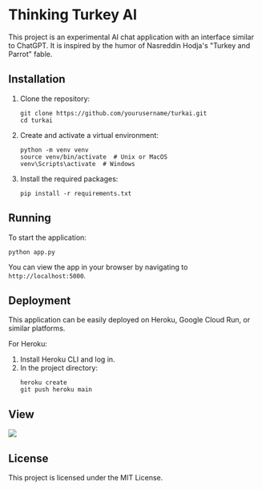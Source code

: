 # Thinking Turkey AI

This project is an experimental AI chat application with an interface similar to ChatGPT. It is inspired by the humor of Nasreddin Hodja's "Turkey and Parrot" fable.

## Installation

1. Clone the repository:
   ```
   git clone https://github.com/yourusername/turkai.git
   cd turkai
   ```

2. Create and activate a virtual environment:
   ```
   python -m venv venv
   source venv/bin/activate  # Unix or MacOS
   venv\Scripts\activate  # Windows
   ```

3. Install the required packages:
   ```
   pip install -r requirements.txt
   ```

## Running

To start the application:

```
python app.py
```

You can view the app in your browser by navigating to `http://localhost:5000`.

## Deployment

This application can be easily deployed on Heroku, Google Cloud Run, or similar platforms.

For Heroku:

1. Install Heroku CLI and log in.
2. In the project directory:
   ```
   heroku create
   git push heroku main
   ```
## View
<img align="center" src="https://github.com/gitmuhammedalbayrak/Turkai/scr.png" />

## License

This project is licensed under the MIT License.
